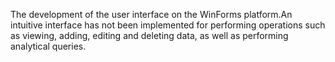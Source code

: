 The development of the user interface on the WinForms platform.An intuitive interface has not been implemented for performing operations such as viewing, adding, editing and deleting data, as well as performing analytical queries.
